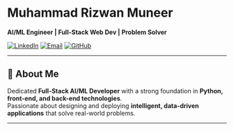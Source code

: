 # Muhammad Rizwan Muneer

**AI/ML Engineer | Full-Stack Web Dev | Problem Solver**

[![LinkedIn](https://img.shields.io/badge/LinkedIn-blue?style=for-the-badge&logo=linkedin)](https://www.linkedin.com/in/muhammad-rizwan-muneer-770b442a5)
[![Email](https://img.shields.io/badge/Email-D14836?style=for-the-badge&logo=gmail&logoColor=white)](mailto:fa22-bscs-008@lgu.edu.pk)
[![GitHub](https://img.shields.io/badge/GitHub-000?style=for-the-badge&logo=github)](https://github.com/YourGitHubUsername)


---

## 👋 About Me  

Dedicated **Full-Stack AI/ML Developer** with a strong foundation in **Python, front-end, and back-end technologies**.  
Passionate about designing and deploying **intelligent, data-driven applications** that solve real-world problems.

---

